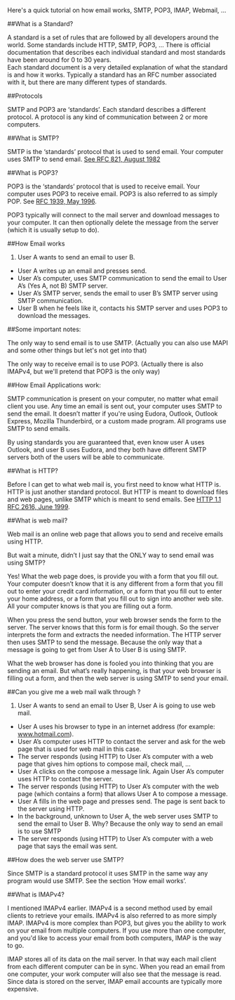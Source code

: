 Here's a quick tutorial on how email works, SMTP, POP3, IMAP, Webmail, ...

##What is a Standard?

A standard is a set of rules that are followed by all developers around the world.  Some standards include HTTP, SMTP, POP3, …
There is official documentation that describes each individual standard and most standards have been around for 0 to 30 years.  
Each standard document is a very detailed explanation of what the standard is and how it works.  Typically a standard has an RFC number associated with it, but there are many different types of standards.


##Protocols

SMTP and POP3 are ‘standards’.  Each standard describes a different protocol.  A protocol is any kind of communication between 2 or more computers.


##What is SMTP?

SMTP is the ‘standards’ protocol that is used to send email.  Your computer uses SMTP to send email.   [See RFC 821, August 1982][1]

##What is POP3?

POP3 is the ‘standards’ protocol that is used to receive email.  Your computer uses POP3 to receive email.  POP3 is also referred to as simply POP.  See [RFC 1939, May 1996][2].

POP3 typically will connect to the mail server and download messages to your computer.  It can then optionally delete the message from the server (which it is usually setup to do).


##How Email works

1. User A wants to send an email to user B.  
- User A writes up an email and presses send.  
- User A’s computer, uses SMTP communication to send the email to User A’s (Yes A, not B) SMTP server.  
- User A’s SMTP server, sends the email to user B’s SMTP server using SMTP communication.  
- User B when he feels like it, contacts his SMTP server and uses POP3 to download the   messages.


##Some important notes:

The only way to send email is to use SMTP.  (Actually you can also use MAPI and some other things but let's not get into that)

The only way to receive email is to use POP3. (Actually there is also IMAPv4, but we'll pretend that POP3 is the only way)


##How Email Applications work:

SMTP communication is present on your computer, no matter what email client you use.  Any time an email is sent out, your computer uses SMTP to send the email.  It doesn’t matter if you're using Eudora, Outlook, Outlook Express, Mozilla Thunderbird, or a custom made program.  All programs use SMTP to send emails.  

By using standards you are guaranteed that, even know user A uses Outlook, and user B uses Eudora, and they both have different SMTP servers both of the users will be able to communicate.

##What is HTTP?

Before I can get to what web mail is, you first need to know what HTTP is.
HTTP is just another standard protocol.  But HTTP is meant to download files and web pages, unlike SMTP which is meant to send emails.   See [HTTP 1.1 RFC 2616, June 1999][3].


##What is web mail?

Web mail is an online web page that allows you to send and receive emails using HTTP.


But wait a minute, didn’t I just say that the ONLY way to send email was using SMTP?


Yes!  What the web page does, is provide you with a form that you fill out.  Your computer doesn’t know that it is any different from a form that you fill out to enter your credit card information, or a form that you fill out to enter your home address, or a form that you fill out to sign into another web site.  All your computer knows is that you are filling out a form.


When you press the send button, your web browser sends the form to the server.   The server knows that this form is for email though.  So the server interprets the form and extracts the needed information.  The HTTP server then uses SMTP to send the message.  Because the only way that a message is going to get from User A to User B is using SMTP.


What the web browser has done is fooled you into thinking that you are sending an email.  But what’s really happening, is that your web browser is filling out a form, and then the web server is using SMTP to send your email.


##Can you give me a web mail walk through ?

1. User A wants to send an email to User B, User A is going to use web mail.
- User A uses his browser to type in an internet address (for example: www.hotmail.com).
- User A’s computer uses HTTP to contact the server and ask for the web page that is used for web mail in this case.
- The server responds (using HTTP) to User A’s computer with a web page that gives him options to compose mail, check mail, …
- User A clicks on the compose a message link. Again User A’s computer uses HTTP to contact the server.
- The server responds (using HTTP) to User A’s computer with the web page (which contains a form) that allows User A to compose a message.
- User A fills in the web page and presses send.  The page is sent back to the server using HTTP.
- In the background, unknown to User A, the web server uses SMTP to send the email to User B. Why? Because the only way to send an email is to use SMTP
- The server responds (using HTTP) to User A’s computer with a web page that says the email was sent.

##How does the web server use SMTP?

Since SMTP is a standard protocol it uses SMTP in the same way any program would use SMTP.  See the section ‘How email works’.  

##What is IMAPv4?

I mentioned IMAPv4 earlier.  IMAPv4 is a second method used by email clients to retrieve your emails. IMAPv4 is also referred to as more simply IMAP.  IMAPv4 is more complex than POP3, but gives you the ability to work on your email from multiple computers.  If you use more than one computer, and you'd like to access your email from both computers, IMAP is the way to go.  

IMAP stores all of its data on the mail server.  In that way each mail client from each different computer can be in sync.  When you read an email from one computer, your work computer will also see that the message is read.  Since data is stored on the server, IMAP email accounts are typically more expensive.


  [1]: http://james.apache.org/server/rfclist/smtp/rfc0821.txt
  [2]: http://www.faqs.org/rfcs/rfc1939.html
  [3]: http://www.w3.org/Protocols/rfc2616/rfc2616.html
